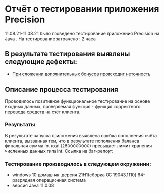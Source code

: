 # Отчёт о тестировании приложения Precision

11.08.21-11.08.21
 было проведено  тестирование приложения Precision на Java . 
На тестирование затрачено : 2 часа 
## В результате тестирования выявлены следующие дефекты:
* [При сложении дополнительных бонусов происходит неточность ](https://github.com/nanaishere/1.2-homework-task-2-Precision-/issues/1)
## Описание процесса тестирования
Проводилось позитивное функциональное тестирование на основе входных данных, проверяемая функция - функция корректного перевода средств на счёт клиента.

### Результаты
В результате запуска приложения выявлена ошибка пополнения счёта клиента, вызванная тем, что в результате пополнения баланса финальная сумма int total (2500000000) превышает лимит хранения численных данных типа int. Ссылка на баг-репорт: 

### Тестирование производилось в следующем окружении:
* windows 10 домашняя ,версия 21H1(сборка ОС 19043.1110)  64-разрядная операционная система 
* версия Java 11.0.08 
